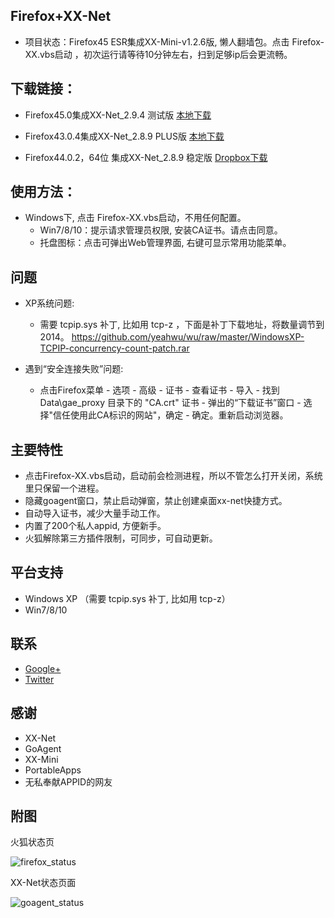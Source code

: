 Firefox+XX-Net
-------------
* 项目状态：Firefox45 ESR集成XX-Mini-v1.2.6版, 懒人翻墙包。点击 Firefox-XX.vbs启动 ，初次运行请等待10分钟左右，扫到足够ip后会更流畅。

下载链接：
--------
* Firefox45.0集成XX-Net_2.9.4 测试版 [本地下载](https://github.com/yeahwu/firefox-xx/archive/master.zip)

* Firefox43.0.4集成XX-Net_2.8.9 PLUS版  [本地下载](https://github.com/yeahwu/firefox-xx/archive/Firefox43.0.4%E9%9B%86%E6%88%90XX-Net_2.8.9plus.zip)

* Firefox44.0.2，64位 集成XX-Net_2.8.9  稳定版   [Dropbox下载](https://www.dropbox.com/s/wvc7l5fw53x5dkh/Firefox64-XX.rar?dl=0)

使用方法：
----------
* Windows下, 点击 Firefox-XX.vbs启动，不用任何配置。
  - Win7/8/10：提示请求管理员权限, 安装CA证书。请点击同意。
  - 托盘图标：点击可弹出Web管理界面, 右键可显示常用功能菜单。

问题
-----
* XP系统问题:
   - 需要 tcpip.sys 补丁, 比如用 tcp-z ，下面是补丁下载地址，将数量调节到2014。    https://github.com/yeahwu/wu/raw/master/WindowsXP-TCPIP-concurrency-count-patch.rar

* 遇到“安全连接失败”问题: 
   - 点击Firefox菜单 - 选项 - 高级 - 证书 - 查看证书 - 导入 - 找到Data\gae_proxy 目录下的 "CA.crt" 证书 - 弹出的“下载证书”窗口 - 选择"信任使用此CA标识的网站"，确定  - 确定。重新启动浏览器。

主要特性
--------
* 点击Firefox-XX.vbs启动，启动前会检测进程，所以不管怎么打开关闭，系统里只保留一个进程。
* 隐藏goagent窗口，禁止启动弹窗，禁止创建桌面xx-net快捷方式。
* 自动导入证书，减少大量手动工作。
* 内置了200个私人appid, 方便新手。
* 火狐解除第三方插件限制，可同步，可自动更新。


平台支持
------------
* Windows XP （需要 tcpip.sys 补丁, 比如用 tcp-z）
* Win7/8/10

联系
-------
* [Google+](https://plus.google.com/communities/101215702940766881013)
* [Twitter](https://twitter.com/yeahwu404)

感谢
-------
* XX-Net
* GoAgent
* XX-Mini
* PortableApps
* 无私奉献APPID的网友

附图
--------

火狐状态页

![firefox_status](https://raw.githubusercontent.com/yeahwu/wu/master/firefox0.JPG)

XX-Net状态页面

![goagent_status](https://raw.githubusercontent.com/yeahwu/wu/master/firefoxxx.JPG)

